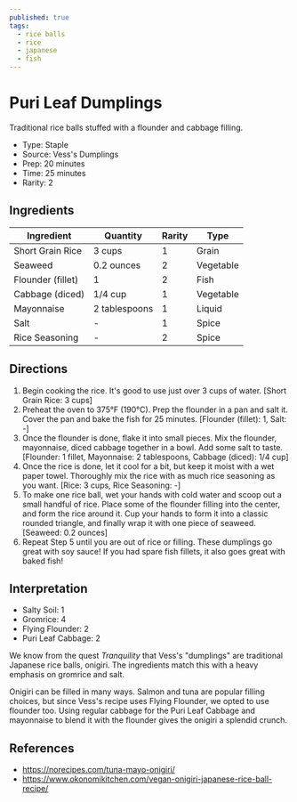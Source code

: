 ```yaml
---
published: true
tags:
  - rice balls
  - rice
  - japanese
  - fish
---
```


# Puri Leaf Dumplings

Traditional rice balls stuffed with a flounder and cabbage filling.

* Type: Staple
* Source: Vess's Dumplings
* Prep: 20 minutes
* Time: 25 minutes
* Rarity: 2

## Ingredients

| Ingredient           | Quantity       | Rarity | Type      |
| -------------------- | -------------- | ------ | --------- |
| Short Grain Rice     | 3 cups         | 1      | Grain     |
| Seaweed              | 0.2 ounces     | 2      | Vegetable |
| Flounder (fillet)    | 1       | 2      | Fish      |
| Cabbage (diced)      | 1/4 cup        | 1      | Vegetable |
| Mayonnaise           | 2 tablespoons  | 1      | Liquid    |
| Salt                 | -              | 1      | Spice     |
| Rice Seasoning       | -              | 2      | Spice     |

## Directions

1. Begin cooking the rice. It's good to use just over 3 cups of water. [Short Grain Rice: 3 cups]
2. Preheat the oven to 375°F (190°C). Prep the flounder in a pan and salt it. Cover the pan and bake the fish for 25 minutes. [Flounder (fillet): 1, Salt: -]
3. Once the flounder is done, flake it into small pieces. Mix the flounder, mayonnaise, diced cabbage together in a bowl. Add some salt to taste. [Flounder: 1 fillet, Mayonnaise: 2 tablespoons, Cabbage (diced): 1/4 cup]
4. Once the rice is done, let it cool for a bit, but keep it moist with a wet paper towel. Thoroughly mix the rice with as much rice seasoning as you want. [Rice: 3 cups, Rice Seasoning: -]
5. To make one rice ball, wet your hands with cold water and scoop out a small handful of rice. Place some of the flounder filling into the center, and form the rice around it. Cup your hands to form it into a classic rounded triangle, and finally wrap it with one piece of seaweed. [Seaweed: 0.2 ounces]
6. Repeat Step 5 until you are out of rice or filling. These dumplings go great with soy sauce! If you had spare fish fillets, it also goes great with baked fish!

## Interpretation

* Salty Soil: 1
* Gromrice: 4
* Flying Flounder: 2
* Puri Leaf Cabbage: 2

We know from the quest <i>Tranquility</i> that Vess's "dumplings" are traditional Japanese rice balls, onigiri. The ingredients match this with a heavy emphasis on gromrice and salt.

Onigiri can be filled in many ways. Salmon and tuna are popular filling choices, but since Vess's recipe uses Flying Flounder, we opted to use flounder too. Using regular cabbage for the Puri Leaf Cabbage and mayonnaise to blend it with the flounder gives the onigiri a splendid crunch.

## References

* https://norecipes.com/tuna-mayo-onigiri/
* https://www.okonomikitchen.com/vegan-onigiri-japanese-rice-ball-recipe/
